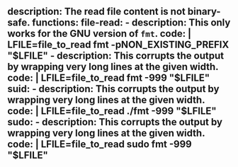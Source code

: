 description: The read file content is not binary-safe.
functions:
  file-read:
    - description: This only works for the GNU version of `fmt`.
      code: |
        LFILE=file_to_read
        fmt -pNON_EXISTING_PREFIX "$LFILE"
    - description: This corrupts the output by wrapping very long lines at the given width.
      code: |
        LFILE=file_to_read
        fmt -999 "$LFILE"
  suid:
    - description: This corrupts the output by wrapping very long lines at the given width.
      code: |
        LFILE=file_to_read
        ./fmt -999 "$LFILE"
  sudo:
    - description: This corrupts the output by wrapping very long lines at the given width.
      code: |
        LFILE=file_to_read
        sudo fmt -999 "$LFILE"
---
